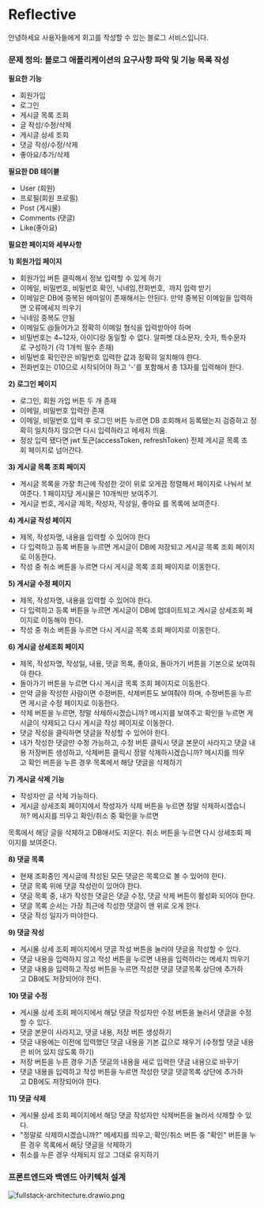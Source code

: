 # Reflective

안녕하세요 사용자들에게 회고를 작성할 수 있는 블로그 서비스입니다.
### 문제 정의: 블로그 애플리케이션의 요구사항 파악 및 기능 목록 작성

**필요한 기능**

- 회원가입
- 로그인
- 게시글 목록 조회
- 글 작성/수정/삭제
- 게시글 상세 조회
- 댓글 작성/수정/삭제
- 좋아요/추가/삭제

**필요한 DB 테이블**

- User (회원)
- 프로필(회원 프로필)
- Post (게시물)
- Comments (댓글)
- Like(좋아요)

**필요한 페이지와 세부사항**

**1) 회원가입 페이지**

- 회원가입 버튼 클릭해서 정보 입력할 수 있게 하기
- 이메일, 비밀번호, 비밀번호 확인, 닉네임,전화번호,  까지 입력 받기
- 이메일은 DB에 중복된 에미일이 존재해서는 안된다. 만약 중복된 이메일을 입력하면 오류메세지 띄우기
- 닉네임 중복도 안됨
- 이메일도 @들어가고 정확히 이메일 형식을 입력받아야 하며
- 비밀번호는 4~12자, 아이디랑 동일할 수 없다. 알파벳 대소문자, 숫자, 특수문자로 구성하기 (각 1개씩 필수 존재)
- 비밀번호 확인란은 비밀번호 입력한 값과 정확히 일치해야 한다.
- 전화번호는 010으로 시작되어야 하고 '-'를 포함해서 총 13자를 입력해야 한다.

**2) 로그인 페이지**

- 로그인, 회원 가입 버튼 두 개 존재
- 이메일, 비밀번호 입력란 존재
- 이메일, 비밀번호 입력 후 로그인 버튼 누르면 DB 조회해서 등록됐는지 검증하고 정확히 일치하지 않으면 다시 입력하라고 메세지 띄움.
- 정상 입력 됐다면 jwt 토큰(accessToken, refreshToken) 전체 게시글 목록 조회 페이지로 넘어간다.

**3) 게시글 목록 조회 페이지**

- 게시글 목록을 가장 최근에 작성한 것이 위로 오게끔 정렬해서 페이지로 나눠서 보여준다. 1 페이지당 게시물은 10개씩만 보여주기.
- 게시글 번호, 게시글 제목, 작성자, 작성일, 좋아요 를 목록에 보여준다.

**4) 게시글 작성 페이지**

- 제목, 작성자명, 내용을 입력할 수 있어야 한다
- 다 입력하고 등록 버튼을 누르면 게시글이 DB에 저장되고 게시글 목록 조회 페이지로 이동한다.
- 작성 중 취소 버튼을 누르면 다시 게시글 목록 조회 페이지로 이동한다.

**5) 게시글 수정 페이지**

- 제목, 작성자명, 내용을 입력할 수 있어야 한다.
- 다 입력하고 등록 버튼을 누르면 게시글이 DB에 업데이트되고 게시글 상세조회 페이지로 이동해야 한다.
- 작성 중 취소 버튼을 누르면 다시 게시글 목록 조회 페이지로 이동한다.

**6) 게시글 상세조회 페이지**

- 제목, 작성자명, 작성일, 내용, 댓글 목록, 좋아요, 돌아가기 버튼을 기본으로 보여줘야 한다.
- 돌아가기 버튼을 누르면 다시 게시글 목록 조회 페이지로 이동한다.
- 만약 글을 작성한 사람이면 수정버튼, 삭제버튼도 보여줘야 하며, 수정버튼을 누르면 게시글 수정 페이지로 이동한다.
- 삭제 버튼을 누르면, 정말 삭제하시겠습니까? 메시지를 보여주고 확인을 누르면 게시글이 삭제되고 다시 게시글 작성 페이지로 이동한다.
- 댓글 작성을 클릭하면 댓글을 작성할 수 있어야 한다.
- 내가 작성한 댓글만 수정 가능하고, 수정 버튼 클릭시 댓글 본문이 사라지고 댓글 내용 저장버튼 생성하고, 삭제버튼 클릭시 정말 삭제하시겠습니까? 메시지를 띄우고 확인 버튼을 누른 경우 목록에서 해당 댓글을 삭제하기

**7) 게시글 삭제 기능**

- 작성자만 글 삭제 가능하다.
- 게시글 상세조회 페이지에서 작성자가 삭제 버튼을 누르면 정말 삭제하시겠습니까? 메시지를 띄우고 확인/취소 중 확인을 누르면

목록에서 해당 글을 삭제하고 DB애서도 지운다. 취소 버튼을 누르면 다시 상세조회 페이지를 보여준다.

**8) 댓글 목록**

- 현재 조회중인 게시글에 작성된 모든 댓글은 목록으로 볼 수 있어야 한다.
- 댓글 목록 위에 댓글 작성란이 있어야 한다.
- 댓글 목록 중, 내가 작성한 댓글은 댓글 수정, 댓글 삭제 버튼이 활성화 되어야 한다.
- 댓글 목록 순서는 가장 최근에 작성한 댓글이 맨 위로 오게 한다.
- 댓글 작성 일자가 떠야한다.

**9) 댓글 작성**

- 게시물 상세 조회 페이지에서 댓글 작성 버튼을 눌러야 댓글을 작성할 수 있다.
- 댓글 내용을 입력하지 않고 작성 버튼을 누르면 내용을 입력하라는 메세지 띄우기
- 댓글 내용을 입력하고 작성 버튼을 누르면 작성한 댓글 댓글목록 상단에 추가하고 DB에도 저장되어야 한다.

**10) 댓글 수정**

- 게시물 상세 조회 페이지에서 해당 댓글 작성자만 수정 버튼을 눌러서 댓글을 수정할 수 있다.
- 댓글 본문이 사라지고, 댓글 내용, 저장 버튼 생성하기
- 댓글 내용에는 이전에 입력했던 댓글 내용을 기본 값으로 채우기 (수정할 댓글 내용은 비어 있지 않도록 하기)
- 저장 버튼을 누른 경우 기존 댓글의 내용을 새로 입력한 댓글 내용으로 바꾸기
- 댓글 내용을 입력하고 작성 버튼을 누르면 작성한 댓글 댓글목록 상단에 추가하고 DB에도 저장되어야 한다.

**11) 댓글 삭제**

- 게시물 상세 조회 페이지에서 해당 댓글 작성자만 삭제버튼을 눌러서 삭제할 수 있다.
- "정말로 삭제하시겠습니까?" 메세지를 띄우고, 확인/취소 버튼 중 "확인" 버튼을 누른 경우 목록에서 해당 댓글을 삭제하기
- 취소를 누른 경우 삭제되지 않고 그대로 유지하기

### 프론트엔드와 백엔드 아키텍처 설계

![fullstack-architecture.drawio.png](https://prod-files-secure.s3.us-west-2.amazonaws.com/1c0bf503-8259-47fe-a707-6a55553299e9/5d25b548-5f06-40c2-901d-3b03e03fa2e2/fullstack-architecture.drawio.png)

